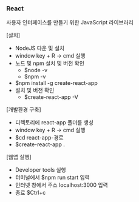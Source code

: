### React
사용자 인터페이스를 만들기 위한 JavaScript 라이브러리

[설치]
- NodeJS 다운 및 설치
- window key + R -> cmd 실행
- 노드 및 npm 설치 및 버전 확인
    - $node -v
    - $npm -v
- $npm install -g create-react-app
- 설치 및 버전 확인
    - $create-react-app -V
    
[개발환경 구축]
- 디렉토리에 react-app 폴더를 생성
- window key + R -> cmd 실행
- $cd react-app-경로
- $create-react-app .

[웹앱 실행]
- Developer tools 실행
- 터미널에서 $npm run start 입력
- 인터넷 창에서 주소 localhost:3000 입력 
- 종료 $Ctrl+c
